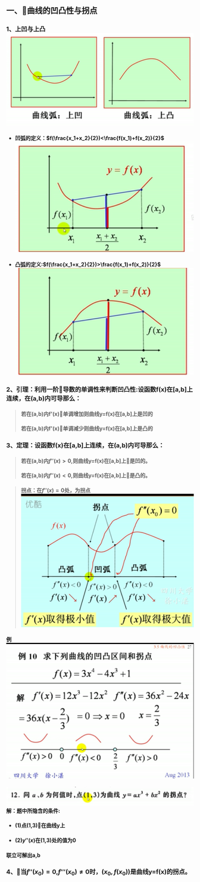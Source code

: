 ## 一、曲线的凹凸性与拐点
### 1、上凹与上凸![](assets/markdown-img-paste-20180407162246475.png)
- #### 凹弧的定义：$f(\frac{x_1+x_2}{2})<\frac{f(x_1)+f(x_2)}{2}$![](assets/markdown-img-paste-20180407162357825.png)
- #### 凸弧的定义:$f(\frac{x_1+x_2}{2})>\frac{f(x_1)+f(x_2)}{2}$![](assets/markdown-img-paste-20180407162452312.png)
### 2、引理：利用一阶导数的单调性来判断凹凸性:设函数f(x)在[a,b]上连续，在(a,b)内可导那么：
> #### 若在(a,b)内f'(x)单调增加则曲线y=f(x)在[a,b]上是凹的
> #### 若在(a,b)内f'(x)单调减少则曲线y=f(x)在[a,b]上是凸的

### 3、定理：设函数f(x)在[a,b]上连续，在(a,b)内可导那么：
> #### 若在(a,b)内$f''(x)>0$,则曲线y=f(x)在[a,b]上是凹的。
> #### 若在(a,b)内$f''(x)<0$,则曲线y=f(x)在[a,b]上是凸的。

> #### 拐点：在$f''(x)=0$处，为拐点![](assets/markdown-img-paste-20180407163824763.png)

#### 例![](assets/markdown-img-paste-20180407163939992.png)
#### ![](assets/markdown-img-paste-20180407164141794.png)解：题中所隐含的条件:
- #### (1)点(1,3)在曲线y上
- #### (2)$y''(x)$在(1,3)处的值为0
#### 联立可解出a,b

### 4、当$f''(x_0)=0$,$f'''(x_0)\neq0$时，$(x_0,f(x_0))$是曲线y=f(x)的拐点。
